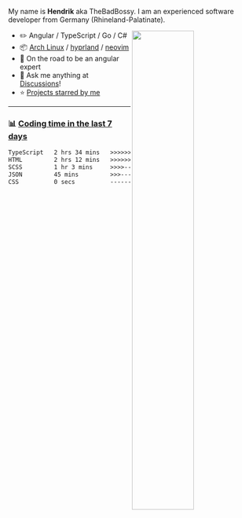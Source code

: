 My name is **Hendrik** aka TheBadBossy. I am an experienced software developer from Germany (Rhineland-Palatinate).

<picture>
    <source media="(prefers-color-scheme: dark)" srcset="https://github-readme-stats-ouuan.vercel.app/api?username=BadBossy&theme=dark&show_icons=true">
    <img align="right" width="50%" src="https://github-readme-stats-ouuan.vercel.app/api?username=BadBossy&show_icons=true">
</picture>

-   :pencil2: Angular / TypeScript / Go / C#
-   :package: [Arch Linux](https://wiki.archlinux.org/title/Arch_Linux) / [hyprland](https://hyprland.org/) / [neovim](https://neovim.io/)
-   :seedling: On the road to be an angular expert
-   :thought_balloon: Ask me anything at [Discussions](https://github.com/BadBossy/BadBossy/discussions/new)!
-   :star: [Projects starred by me](AWESOME-STARS.md)
---

### :bar_chart: [Coding time in the last 7 days](https://github.com/muety/wakapi)

<!--START_SECTION:waka-->

```txt
TypeScript   2 hrs 34 mins   >>>>>>>>>>---------------   38.83 %
HTML         2 hrs 12 mins   >>>>>>>>-----------------   33.46 %
SCSS         1 hr 3 mins     >>>>---------------------   16.11 %
JSON         45 mins         >>>----------------------   11.49 %
CSS          0 secs          -------------------------   00.07 %
```

<!--END_SECTION:waka-->
